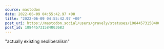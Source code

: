 ```yaml
---
source: mastodon
date: 2022-06-09 04:55:42.97 +00
title: "2022-06-09 04:55:42.97 +00"
post_uri: https://mastodon.social/users/gravely/statuses/108445731584003683
post_id: 108445731584003683
---
```

"actually existing neoliberalism"


